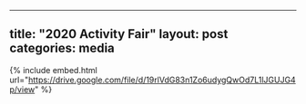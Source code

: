 
---
title:  "2020 Activity Fair"
layout: post
categories: media
---

{% include embed.html url="https://drive.google.com/file/d/19rlVdG83n1Zo6udygQwOd7L1lJGUJG4p/view" %}
